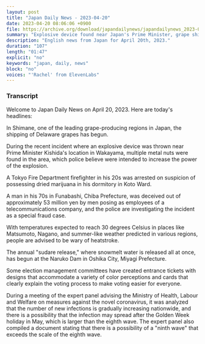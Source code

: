 ```yaml
---
layout: post
title: "Japan Daily News - 2023-04-20"
date: 2023-04-20 08:06:06 +0900
file: https://archive.org/download/japandailynews/japandailynews_2023-04-20.mp3
summary: "Explosive device found near Japan's Prime Minister, grape shipping begins in Shimane, firefighter arrested for drug possession & more…"
description: "English news from Japan for April 20th, 2023."
duration: "107"
length: "01:47"
explicit: "no"
keywords: "japan, daily, news"
block: "no"
voices: "'Rachel' from ElevenLabs"
---
```


### Transcript

Welcome to Japan Daily News on April 20, 2023. Here are today's headlines:

In Shimane, one of the leading grape-producing regions in Japan, the shipping of Delaware grapes has begun.

During the recent incident where an explosive device was thrown near Prime Minister Kishida's location in Wakayama, multiple metal nuts were found in the area, which police believe were intended to increase the power of the explosion.

A Tokyo Fire Department firefighter in his 20s was arrested on suspicion of possessing dried marijuana in his dormitory in Koto Ward.

A man in his 70s in Funabashi, Chiba Prefecture, was deceived out of approximately 53 million yen by men posing as employees of a telecommunications company, and the police are investigating the incident as a special fraud case.

With temperatures expected to reach 30 degrees Celsius in places like Matsumoto, Nagano, and summer-like weather predicted in various regions, people are advised to be wary of heatstroke.

The annual "sudare release," where snowmelt water is released all at once, has begun at the Naruko Dam in Oshika City, Miyagi Prefecture.

Some election management committees have created entrance tickets with designs that accommodate a variety of color perceptions and cards that clearly explain the voting process to make voting easier for everyone.

During a meeting of the expert panel advising the Ministry of Health, Labour and Welfare on measures against the novel coronavirus, it was analyzed that the number of new infections is gradually increasing nationwide, and there is a possibility that the infection may spread after the Golden Week holiday in May, which is larger than the eighth wave. The expert panel also compiled a document stating that there is a possibility of a "ninth wave" that exceeds the scale of the eighth wave.
